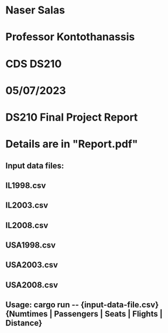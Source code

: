 # Naser Salas 
# Professor Kontothanassis 
# CDS DS210 
# 05/07/2023 
# DS210 Final Project Report
# Details are in "Report.pdf"
## Input data files:
## IL1998.csv
## IL2003.csv
## IL2008.csv
## USA1998.csv
## USA2003.csv
## USA2008.csv

## Usage: cargo run -- {input-data-file.csv} {Numtimes | Passengers | Seats | Flights | Distance} 
